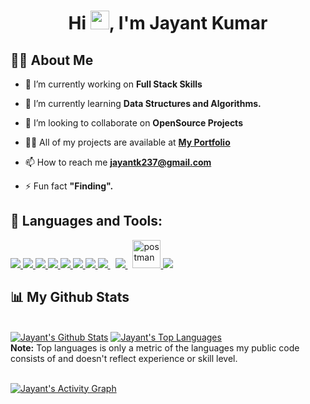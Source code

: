
<h1 align="center">Hi <img src="https://raw.githubusercontent.com/MartinHeinz/MartinHeinz/master/wave.gif" width="30px">, I'm Jayant Kumar</h1>


## 🙋‍♂️ About Me

- 🔭 I’m currently working on **Full Stack Skills**

- 🌱 I’m currently learning **Data Structures and Algorithms.**

- 👯 I’m looking to collaborate on **OpenSource Projects**

- 👨‍💻 All of my projects are available at **[My Portfolio](http://jayantkr.rf.gd/)**

- 📫 How to reach me **jayantk237@gmail.com**

- ⚡ Fun fact **"Finding".**


## 🚀 Languages and Tools:

<p align="left"> 
    <a href="https://www.java.com" target="_blank"> <img src="https://img.icons8.com/color/48/000000/java-coffee-cup-logo.png"/> </a>
    <a href="https://reactjs.org/" target="_blank"> <img src="https://img.icons8.com/color/48/000000/react-native.png"/> </a>
    <a href="https://spring.io/projects/spring-boot" target="_blank"> <img src="https://img.icons8.com/color/48/000000/spring-logo.png"/> </a> 
    <a href="https://developer.mozilla.org/en-US/docs/Web/JavaScript" target="_blank"> <img src="https://img.icons8.com/color/48/000000/javascript.png"/> </a> 
    <a href="https://www.w3.org/html/" target="_blank"> <img src="https://img.icons8.com/color/48/000000/html-5.png"/> </a> 
    <a href="https://www.w3schools.com/css/" target="_blank"> <img src="https://img.icons8.com/color/48/000000/css3.png"/> </a> 
    <a href="https://getbootstrap.com" target="_blank"> <img src="https://img.icons8.com/color/48/000000/bootstrap.png"/> </a> 
    <a style="padding-right:8px;" href="https://nodejs.org" target="_blank"> <img src="https://img.icons8.com/color/48/000000/nodejs.png"/> </a> 
    <a style="padding-right:8px;" href="https://www.mysql.com/" target="_blank"> <img src="https://img.icons8.com/fluent/50/000000/mysql-logo.png"/> </a>
        <a href="https://postman.com" target="_blank"> <img src="https://www.vectorlogo.zone/logos/getpostman/getpostman-icon.svg" alt="postman" width="45" height="45"/> </a>   
    <a href="https://git-scm.com/" target="_blank"> <img src="https://img.icons8.com/color/48/000000/git.png"/> </a> 
</p>


## 📊 My Github Stats

  <br/>
    <a href="https://github.com/Jayantk123/github-readme-stats"><img alt="Jayant's Github Stats" src="https://github-readme-stats.vercel.app/api?username=Jayantk123&show_icons=true&count_private=true&theme=react&hide_border=true&bg_color=0D1117" /></a>
  <a href="https://github.com/Jayantk123/github-readme-stats"><img alt="Jayant's Top Languages" src="https://github-readme-stats.vercel.app/api/top-langs/?username=Jayantk123&langs_count=8&count_private=true&layout=compact&theme=react&hide_border=true&bg_color=0D1117" /></a>
  <br/>
  <b>Note:</b> Top languages is only a metric of the languages my public code consists of and doesn't reflect experience or skill level.


<br/>
<br/>

<a href="https://github.com/Jayantk123/github-readme-activity-graph"><img alt="Jayant's Activity Graph" src="https://activity-graph.herokuapp.com/graph?username=Jayantk123&bg_color=0D1117&color=5BCDEC&line=5BCDEC&point=FFFFFF&hide_border=true" /></a>

<br/>
<br/>
